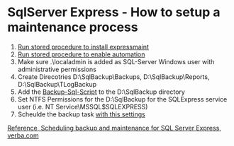 # SqlServer Express - How to setup a maintenance process

1. [Run stored procedure to install expressmaint](InstallExpressMaintProc.sql)
2. [Run stored procedure to enable automation](EnableAutomation.sql)
3. Make sure .\localadmin is added as SQL-Server Windows user with administrative permissions
4. Create Direcotries D:\SqlBackup\Backups, D:\SqlBackup\Reports, D:\SqlBackup\TLogBackup
5. Add the [Backup-Sql-Script](Daily_Full_Backup.sql) to the D:\SqlBackup directory
6. Set NTFS Permissions for the D:\SqlBackup for the SQLExpress service user (i.e. NT Service\MSSQL$SQLEXPRESS)
7. Scheulde the backup task [with this settings](Scheduled_Task.txt)

[Reference, Scheduling backup and maintenance for SQL Server Express, verba.com](https://kb.verba.com/display/docs/Scheduling+backup+and+maintenance+for+SQL+Server+Express)
